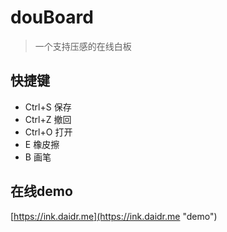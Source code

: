 # douBoard

> 一个支持压感的在线白板

## 快捷键

 - Ctrl+S 保存
 - Ctrl+Z 撤回
 - Ctrl+O 打开
 - E 橡皮擦
 - B 画笔

## 在线demo

[https://ink.daidr.me](https://ink.daidr.me "demo")